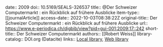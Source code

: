 date:: 2009
doi:: 10.5169/SEALS-326537
title:: @Der Schweizer Computermarkt : ein Rückblick auf frühere Ausblicke
item-type:: [[journalArticle]]
access-date:: 2022-10-03T08:38:22Z
original-title:: Der Schweizer Computermarkt : ein Rückblick auf frühere Ausblicke
url:: https://www.e-periodica.ch/digbib/view?pid=gui-001:2009:17::242
short-title:: Der Schweizer Computermarkt
authors:: [[Robert Weiss]]
library-catalog:: DOI.org (Datacite)
links:: [Local library](zotero://select/groups/2386895/items/4ADMKNC3), [Web library](https://www.zotero.org/groups/2386895/items/4ADMKNC3)
